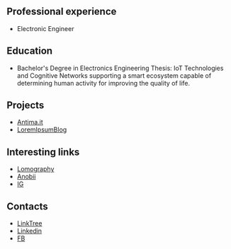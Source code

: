 ## Professional experience

- Electronic Engineer

## Education
- Bachelor's Degree in Electronics Engineering 
    Thesis: IoT Technologies and Cognitive Networks supporting a smart ecosystem capable of determining human activity for improving the quality of life.

## Projects
- [Antima.it](https://antima.it/)
- [LoremIpsumBlog](https://theloremipsumblog.wordpress.com/)


## Interesting links
 - [Lomography](https://www.lomography.com/homes/deansupertramp)
 - [Anobii](http://www.anobii.com/deandondan/profile)
 - [IG](https://www.instagram.com/dean_supertramp/)

## Contacts
 - [LinkTree](https://linktr.ee/dean_supertramp)
 - [Linkedin](https://www.linkedin.com/in/andrea-alecce/)
 - [FB](https://www.facebook.com/andrea.d.alecce)
